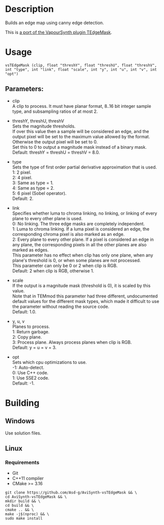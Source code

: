 # Description

Builds an edge map using canny edge detection.

This is [a port of the VapourSynth plugin TEdgeMask](https://github.com/dubhater/vapoursynth-tedgemask).

# Usage

```
vsTEdgeMask (clip, float "threshY", float "threshU", float "threshV", int "type", int "link", float "scale", int "y", int "u", int "v", int "opt")
```

## Parameters:

- clip\
    A clip to process. It must have planar format, 8..16 bit integer sample type, and subsampling ratios of at most 2.
    
- threshY, threshU, threshV\
    Sets the magnitude thresholds.\
    If over this value then a sample will be considered an edge, and the output pixel will be set to the maximum value allowed by the format. Otherwise the output pixel will be set to 0.\
    Set this to 0 to output a magnitude mask instead of a binary mask.\
    Default: threshY = threshU = threshV = 8.0.

- type\
    Sets the type of first order partial derivative approximation that is used.\
    1: 2 pixel.\
    2: 4 pixel.\
    3: Same as type = 1.\
    4: Same as type = 2.\
    5: 6 pixel (Sobel operator).\
    Default: 2.
    
- link\
    Specifies whether luma to chroma linking, no linking, or linking of every plane to every other plane is used.\
    0: No linking. The three edge masks are completely independent.\
    1: Luma to chroma linking. If a luma pixel is considered an edge, the corresponding chroma pixel is also marked as an edge.\
    2: Every plane to every other plane. If a pixel is considered an edge in any plane, the corresponding pixels in all the other planes are also marked as edges.\
    This parameter has no effect when clip has only one plane, when any plane's threshold is 0, or when some planes are not processed.\
    This parameter can only be 0 or 2 when clip is RGB.\
    Default: 2 when clip is RGB, otherwise 1.
    
- scale\
    If the output is a magnitude mask (threshold is 0), it is scaled by this value.\
    Note that in TEMmod this parameter had three different, undocumented default values for the different mask types, which made it difficult to use the parameter without reading the source code.\
    Default: 1.0.
    
- y, u, v\
    Planes to process.\
    1: Return garbage.\
    2: Copy plane.\
    3: Process plane. Always process planes when clip is RGB.\
    Default: y = u = v = 3.
    
- opt\
    Sets which cpu optimizations to use.\
    -1: Auto-detect.\
    0: Use C++ code.\
    1: Use SSE2 code.\
    Default: -1.
    
# Building

## Windows

Use solution files.

## Linux

### Requirements

- Git
- C++11 compiler
- CMake >= 3.16

```
git clone https://github.com/Asd-g/AviSynth-vsTEdgeMask && \
cd AviSynth-vsTEdgeMask && \
mkdir build && \
cd build && \
cmake .. && \
make -j$(nproc) && \
sudo make install
```

